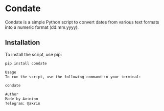 # Condate

Condate is a simple Python script to convert dates from various text formats into a numeric format (dd.mm.yyyy).

## Installation

To install the script, use pip:

```sh
pip install condate

Usage
To run the script, use the following command in your terminal:

condate

Author
Made by Avinion
Telegram: @akrim
